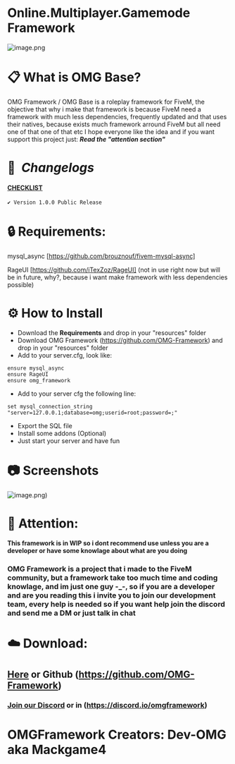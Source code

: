 # Online.Multiplayer.Gamemode Framework
![image.png](https://i.imgur.com/cezc10o.png)
# :clipboard: **What is OMG Base?**

OMG Framework / OMG Base is a roleplay framework for FiveM, the objective that why i make that framework is because FiveM need a framework with much less dependencies, frequently updated and that uses their natives, because exists much framework arround FiveM but all need one of that one of that etc
I hope everyone like the idea and if you want support this project just:
***Read the "attention section"***

# :memo:  ***Changelogs***
#### [CHECKLIST](https://github.com/OMG-Framework/omg_framework/blob/master/CHECKLIST.md)
```
✔️ Version 1.0.0 Public Release
```

# :lock: **Requirements:**

mysql_async [https://github.com/brouznouf/fivem-mysql-async]

RageUI [https://github.com/iTexZoz/RageUI] (not in use right now but will be in future, why?, because i want make framework with less dependencies possible)

# :gear: **How to Install**

- Download the **Requirements** and drop in your "resources" folder
- Download OMG Framework (https://github.com/OMG-Framework) and drop in your "resources" folder
- Add to your server.cfg, look like:
```
ensure mysql_async
ensure RageUI
ensure omg_framework
```
- Add to your server cfg the following line:
```
set mysql_connection_string "server=127.0.0.1;database=omg;userid=root;password=;"
```
- Export the SQL file
- Install some addons (Optional)
- Just start your server and have fun

# :camera: **Screenshots**
![image.png)](https://i.imgur.com/P6bQqCY.png)

# :bookmark: **Attention:**
**This framework is in WIP so i dont recommend use unless you are a developer or have some knowlage about what are you doing**

### OMG Framework is a project that i made to the FiveM community, but a framework take too much time and coding knowlage, and im just one guy -_-, so if you are a developer and are you reading this i invite you to join our development team, every help is needed so if you want help join the discord and send me a DM or just talk in chat

# :cloud: **Download:**

## [Here](https://github.com/OMG-Framework) or Github (https://github.com/OMG-Framework)
### [Join our Discord](https://discord.gg/84ND2UQ) or in (https://discord.io/omgframework)
# OMGFramework Creators: Dev-OMG aka Mackgame4
